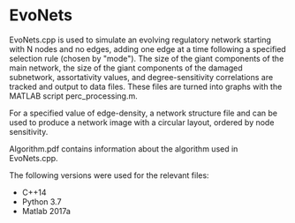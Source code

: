 # EvoNets

EvoNets.cpp is used to simulate an evolving regulatory network starting with N nodes and no edges, 
adding one edge at a time following a specified selection rule (chosen by "mode"). The size of the 
giant components of the main network, the size of the giant components of the damaged subnetwork, 
assortativity values, and degree-sensitivity correlations are tracked and output to data files. These
files are turned into graphs with the MATLAB script perc_processing.m.

For a specified value of edge-density, a network structure file and can be used to produce a network
image with a circular layout, ordered by node sensitivity.

Algorithm.pdf contains information about the algorithm used in EvoNets.cpp.

The following versions were used for the relevant files:
* C++14
* Python 3.7
* Matlab 2017a
